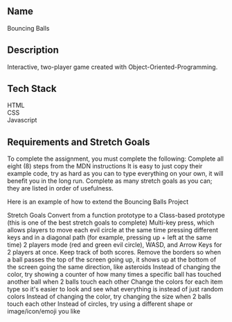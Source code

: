 ## Name
Bouncing Balls

## Description
Interactive, two-player game created with Object-Oriented-Programming.

## Tech Stack
HTML <br />
CSS <br />
Javascript <br />

## Requirements and Stretch Goals
To complete the assignment, you must complete the following:
Complete all eight (8) steps from the MDN instructions
It is easy to just copy their example code, try as hard as you can to type everything on your own, it will benefit you in the long run.
Complete as many stretch goals as you can; they are listed in order of usefulness.

Here is an example of how to extend the Bouncing Balls Project

Stretch Goals
Convert from a function prototype to a Class-based prototype (this is one of the best stretch goals to complete)
Multi-key press, which allows players to move each evil circle at the same time pressing different keys and in a diagonal path (for example, pressing up + left at the same time)
2 players mode (red and green evil circle), WASD, and Arrow Keys for 2 players at once. Keep track of both scores.
Remove the borders so when a ball passes the top of the screen going up, it shows up at the bottom of the screen going the same direction, like asteroids
Instead of changing the color, try showing a counter of how many times a specific ball has touched another ball when 2 balls touch each other
Change the colors for each item type so it's easier to look and see what everything is instead of just random colors
Instead of changing the color, try changing the size when 2 balls touch each other
Instead of circles, try using a different shape or image/icon/emoji you like


